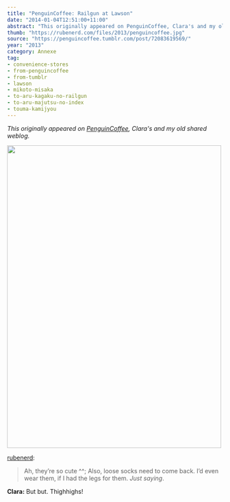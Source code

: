```yaml
---
title: "PenguinCoffee: Railgun at Lawson"
date: "2014-01-04T12:51:00+11:00"
abstract: "This originally appeared on PenguinCoffee, Clara's and my old shared weblog."
thumb: "https://rubenerd.com/files/2013/penguincoffee.jpg"
source: "https://penguincoffee.tumblr.com/post/72083619569/"
year: "2013"
category: Annexe
tag:
- convenience-stores
- from-penguincoffee
- from-tumblr
- lawson
- mikoto-misaka
- to-aru-kagaku-no-railgun
- to-aru-majutsu-no-index
- touma-kamijyou
---
```

*This originally appeared on [PenguinCoffee](https://rubenerd.com/tag/from-penguincoffee/), Clara's and my old shared weblog.*

<img src="https://rubenerd.com/files/museum/penguincoffee-72083619569@1x.jpg" alt="" style="width:500px; height:707px;" srcset="https://rubenerd.com/files/museum/penguincoffee-72083619569@1x.jpg 1x, https://rubenerd.com/files/museum/penguincoffee-72083619569@2x.jpg 2x" />

<a href="https://rubenerd.tumblr.com/post/72080351057/ah-theyre-so-cute-also-loose-socks-need">rubenerd</a>:

<blockquote>
Ah, they’re so cute ^^;
Also, loose socks need to come back. I’d even wear them, if I had the legs for them. <em>Just saying</em>.
</blockquote>

**Clara:** But but. Thighhighs! 

